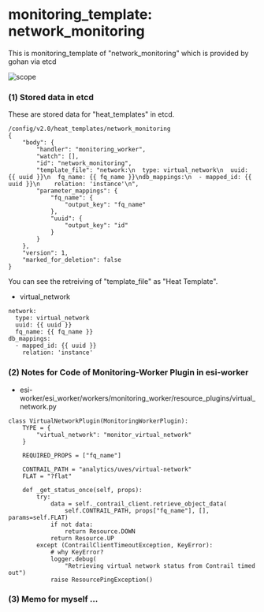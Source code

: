 # monitoring_template: network_monitoring
This is monitoring_template of "network_monitoring" which is provided by gohan via etcd

![scope](../images/esi_interface.003.png)

### (1) Stored data in etcd
These are stored data for "heat_templates" in etcd.
```
/config/v2.0/heat_templates/network_monitoring
{
    "body": {
        "handler": "monitoring_worker", 
        "watch": [], 
        "id": "network_monitoring", 
        "template_file": "network:\n  type: virtual_network\n  uuid: {{ uuid }}\n  fq_name: {{ fq_name }}\ndb_mappings:\n  - mapped_id: {{ uuid }}\n    relation: 'instance'\n", 
        "parameter_mappings": {
            "fq_name": {
                "output_key": "fq_name"
            }, 
            "uuid": {
                "output_key": "id"
            }
        }
    }, 
    "version": 1, 
    "marked_for_deletion": false
}
```
You can see the retreiving of "template_file" as "Heat Template".

* virtual_network

```
network:
  type: virtual_network
  uuid: {{ uuid }}
  fq_name: {{ fq_name }}
db_mappings:
  - mapped_id: {{ uuid }}
    relation: 'instance'
```

### (2) Notes for Code of Monitoring-Worker Plugin in esi-worker
* esi-worker/esi_worker/workers/monitoring_worker/resource_plugins/virtual_network.py

```
class VirtualNetworkPlugin(MonitoringWorkerPlugin):
    TYPE = {
        "virtual_network": "monitor_virtual_network"
    }

    REQUIRED_PROPS = ["fq_name"]

    CONTRAIL_PATH = "analytics/uves/virtual-network"
    FLAT = "?flat"

    def _get_status_once(self, props):
        try:
            data = self._contrail_client.retrieve_object_data(
                self.CONTRAIL_PATH, props["fq_name"], [], params=self.FLAT)
            if not data:
                return Resource.DOWN
            return Resource.UP
        except (ContrailClientTimeoutException, KeyError):
            # why KeyError?
            logger.debug(
                "Retrieving virtual network status from Contrail timed out")
            raise ResourcePingException()

```

### (3) Memo for myself ...
